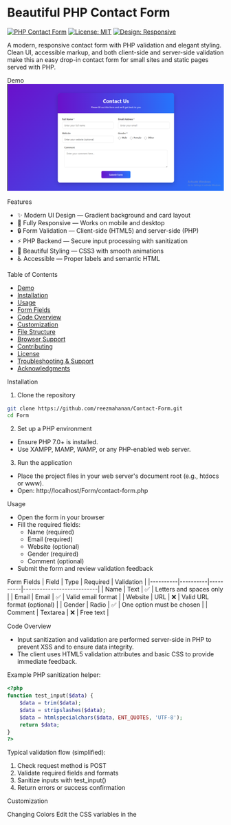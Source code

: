 # Beautiful PHP Contact Form

[![PHP Contact Form](https://img.shields.io/badge/PHP-Contact%2520Form-blue)](https://github.com/reezmahanan/Form)
[![License: MIT](https://img.shields.io/badge/License-MIT-green)](LICENSE)
[![Design: Responsive](https://img.shields.io/badge/Design-Responsive-orange)]()

A modern, responsive contact form with PHP validation and elegant styling. Clean UI, accessible markup, and both client-side and server-side validation make this an easy drop-in contact form for small sites and static pages served with PHP.

Demo
![Demo](https://github.com/reezmahanan/Contact-Form/blob/main/contact%20form.png)

Features
- ✨ Modern UI Design — Gradient background and card layout
- 📱 Fully Responsive — Works on mobile and desktop
- 🔒 Form Validation — Client-side (HTML5) and server-side (PHP)
- ⚡ PHP Backend — Secure input processing with sanitization
- 🎨 Beautiful Styling — CSS3 with smooth animations
- ♿ Accessible — Proper labels and semantic HTML

Table of Contents
- [Demo](#demo)
- [Installation](#installation)
- [Usage](#usage)
- [Form Fields](#form-fields)
- [Code Overview](#code-overview)
- [Customization](#customization)
- [File Structure](#file-structure)
- [Browser Support](#browser-support)
- [Contributing](#contributing)
- [License](#license)
- [Troubleshooting & Support](#troubleshooting--support)
- [Acknowledgments](#acknowledgments)

Installation
1. Clone the repository
```bash
git clone https://github.com/reezmahanan/Contact-Form.git
cd Form
```

2. Set up a PHP environment
- Ensure PHP 7.0+ is installed.
- Use XAMPP, MAMP, WAMP, or any PHP-enabled web server.

3. Run the application
- Place the project files in your web server's document root (e.g., htdocs or www).
- Open: http://localhost/Form/contact-form.php

Usage
- Open the form in your browser
- Fill the required fields:
  - Name (required)
  - Email (required)
  - Website (optional)
  - Gender (required)
  - Comment (optional)
- Submit the form and review validation feedback

Form Fields
| Field    | Type     | Required | Validation                 |
|----------|----------|----------|---------------------------|
| Name     | Text     | ✅       | Letters and spaces only   |
| Email    | Email    | ✅       | Valid email format        |
| Website  | URL      | ❌       | Valid URL format (optional) |
| Gender   | Radio    | ✅       | One option must be chosen |
| Comment  | Textarea | ❌       | Free text                 |

Code Overview

- Input sanitization and validation are performed server-side in PHP to prevent XSS and to ensure data integrity.
- The client uses HTML5 validation attributes and basic CSS to provide immediate feedback.

Example PHP sanitization helper:
```php
<?php
function test_input($data) {
    $data = trim($data);
    $data = stripslashes($data);
    $data = htmlspecialchars($data, ENT_QUOTES, 'UTF-8');
    return $data;
}
?>
```

Typical validation flow (simplified):
1. Check request method is POST
2. Validate required fields and formats
3. Sanitize inputs with test_input()
4. Return errors or success confirmation

Customization

Changing Colors
Edit the CSS variables in the <style> section or the linked CSS file:
```css
:root {
  --primary-color: #6a11cb;
  --secondary-color: #2575fc;
  --success-color: #2ecc71;
  --error-color: #e74c3c;
}
```

Adding New Fields
1. Add the HTML form element in contact-form.php
2. Update server-side validation and sanitization
3. Adjust styles as needed

File Structure
php-contact-form/  
├── contact-form.php           # Main form file (HTML + PHP)
├── README.md                  # Project documentation
├── LICENSE                    # MIT License
└── screenshot.png             # Form screenshot / demo image

Browser Support
- Chrome (latest)
- Firefox (latest)
- Safari (latest)
- Edge (latest)
- Modern mobile browsers

Contributing
Thank you for considering contributing! To contribute:
1. Fork the repository
2. Create your feature branch: git checkout -b feature/AmazingFeature
3. Commit your changes: git commit -m "Add some AmazingFeature"
4. Push to the branch: git push origin feature/AmazingFeature
5. Open a Pull Request and describe your changes

License
This project is licensed under the MIT License — see the LICENSE file for details.

Troubleshooting & Support
Common Issues
- Form not submitting:
  - Ensure PHP is installed and the web server is running.
  - Check that file is accessed through the server (http://localhost/...), not via file://.
- Validation errors:
  - Make sure all required fields are filled.
  - Check email/URL formatting.
- Styling issues:
  - Clear browser cache.
  - Verify CSS file path if external.

If you have questions or issues, please open an issue in the repository.

Acknowledgments
- PHP Documentation
- Modern CSS techniques and responsive design patterns
- Accessibility best practices

Made with ❤️ using PHP, HTML, and CSS

⬆ Back to Top
